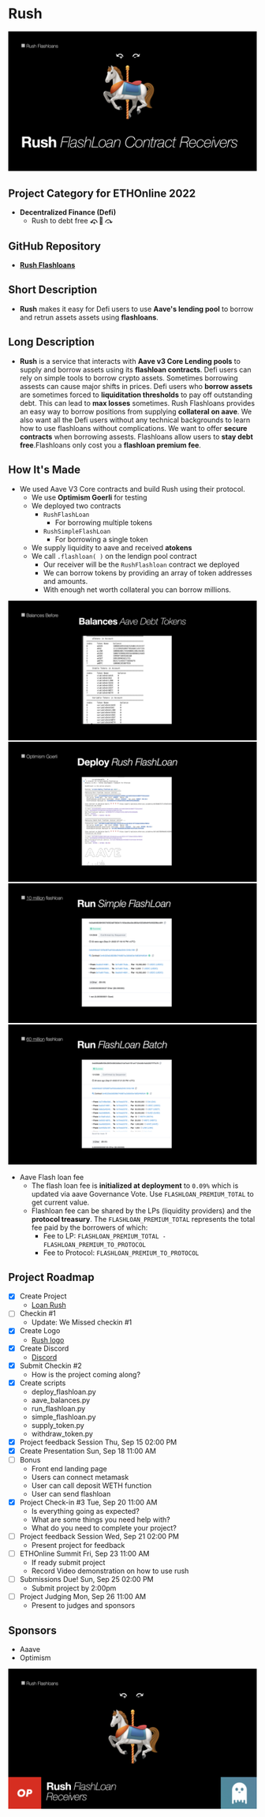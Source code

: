 
# Rush
![Rush](./images/rush_contracts/rush_contracts.002.jpeg)

## Project Category for ETHOnline 2022
- **Decentralized Finance (Defi)**
    - Rush to debt free **⤽ 🎠 ⤼**

## GitHub Repository
- [**Rush Flashloans**](https://github.com/mmsaki/flash-loan-rush)

## Short Description
- **Rush** makes it easy for Defi users to use **Aave's lending pool** to borrow and retrun assets assets using **flashloans**.

## Long Description

- **Rush** is a service that interacts with **Aave v3 Core Lending pools** to supply and borrow assets using its **flashloan contracts**. Defi users can rely on simple tools to borrow crypto assets. Sometimes borrowing assests can cause major shifts in prices. Defi users who **borrow assets** are sometimes forced to **liquiditation thresholds** to pay off outstanding debt. This can lead to **max losses** sometimes. Rush Flashloans provides an easy way to borrow positions from supplying **collateral on aave**. We also want all the Defi users without any technical backgrounds to learn how to use flashloans without complications. We want to offer **secure contracts** when borrowing assests. Flashloans allow users to **stay debt free**.Flashloans only cost you a **flashloan premium fee**.

## How It's Made

- We used Aave V3 Core contracts and build Rush using their protocol. 
    - We use **Optimism Goerli** for testing
    - We deployed two contracts
        - `RushFlashLoan`
            - For borrowing multiple tokens
        - `RushSimpleFlashLoan`
            - For borrowing a single token
    - We supply liquidity to aave and received **atokens**
    - We call `.flashloan( )` on the lendign pool contract
        - Our receiver will be the `RushFlashloan` contract we deployed
        - We can borrow tokens by providing an array of token addresses and amounts.
        - With enough net worth collateral you can borrow millions.

![Token Balances](./images/rush_contracts/rush_contracts.003.jpeg)
![Token Balances](./images/rush_contracts/rush_contracts.004.jpeg)
![10 Million](./images/rush_contracts/rush_contracts.005.jpeg)
![60 million +](./images/rush_contracts/rush_contracts.006.jpeg)

- Aave Flash loan fee
    - The flash loan fee is **initialized at deployment** to `0.09%` which is updated via aave Governance Vote. Use `FLASHLOAN_PREMIUM_TOTAL` to get current value.
    - Flashloan fee can be shared by the LPs (liquidity providers) and the **protocol treasury**. The `FLASHLOAN_PREMIUM_TOTAL` represents the total fee paid by the borrowers of which:
        - Fee to LP: `FLASHLOAN_PREMIUM_TOTAL - FLASHLOAN_PREMIUM_TO_PROTOCOL`
        - Fee to Protocol: `FLASHLOAN_PREMIUM_TO_PROTOCOL`

<!-- - Setting Up
    - Ensure we have enough funds when flashloaning
    - Calculate the profitability of liquidating loans vs gas costs
    - Ensure we have access toe the latest protocol user data
    - Fail safe security 
- Aave contracts and registry on Optimism 
    - [V3 Testnet Aave Address on Optimism Görli](https://docs.aave.com/developers/deployed-contracts/v3-testnet-addresses) -->


## Project Roadmap

- [x] Create Project 
    - [Loan Rush](https://ethglobal.com/showcase/rush-8s2mf)
- [ ] Checkin #1
    - Update: We Missed checkin #1
- [x] Create Logo
    - [Rush logo](./images/carousel.png)
- [x] Create Discord
    - [Discord](https://discord.gg/57TA3bHx62)
- [x] Submit Checkin #2 
    - How is the project coming along?
- [x] Create scripts
    - deploy_flashloan.py
    - aave_balances.py
    - run_flashloan.py
    - simple_flashloan.py
    - supply_token.py
    - withdraw_token.py
- [x] Project feedback Session Thu, Sep 15 02:00 PM
- [x] Create Presentation Sun, Sep 18 11:00 AM
- [ ] Bonus
    - Front end landing page
    - Users can connect metamask
    - User can call deposit WETH function
    - User can send flashloan
- [x] Project Check-in #3 Tue, Sep 20 11:00 AM
    - Is everything going as expected?
    - What are some things you need help with?
    - What do you need to complete your project?
- [ ] Project feedback Session Wed, Sep 21 02:00 PM
    - Present project for feedback
- [ ] ETHOnline Summit Fri, Sep 23 11:00 AM
    - If ready submit project
    - Record Video demonstration on how to use rush
- [ ] Submissions Due! Sun, Sep 25 02:00 PM
    - Submit project by 2:00pm
- [ ] Project Judging Mon, Sep 26 11:00 AM
    - Present to judges and sponsors
 

## Sponsors
- Aaave
- Optimism

![Optimism Goerli](./images/rush_contracts/rush_contracts.008.jpeg)